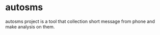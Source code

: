 # autosms

autosms project is a tool that collection short message from phone and make analysis on them.
